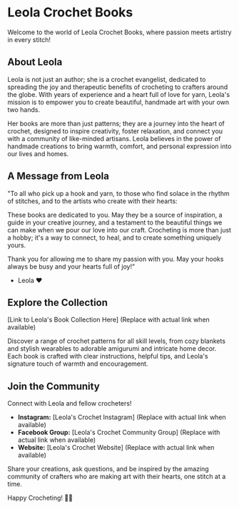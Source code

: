 # Leola Crochet Books

Welcome to the world of Leola Crochet Books, where passion meets artistry in every stitch!

## About Leola

Leola is not just an author; she is a crochet evangelist, dedicated to spreading the joy and therapeutic benefits of crocheting to crafters around the globe. With years of experience and a heart full of love for yarn, Leola's mission is to empower you to create beautiful, handmade art with your own two hands.

Her books are more than just patterns; they are a journey into the heart of crochet, designed to inspire creativity, foster relaxation, and connect you with a community of like-minded artisans. Leola believes in the power of handmade creations to bring warmth, comfort, and personal expression into our lives and homes.

## A Message from Leola

"To all who pick up a hook and yarn, to those who find solace in the rhythm of stitches, and to the artists who create with their hearts:

These books are dedicated to you. May they be a source of inspiration, a guide in your creative journey, and a testament to the beautiful things we can make when we pour our love into our craft. Crocheting is more than just a hobby; it's a way to connect, to heal, and to create something uniquely yours.

Thank you for allowing me to share my passion with you. May your hooks always be busy and your hearts full of joy!"

- Leola ❤️

## Explore the Collection

[Link to Leola's Book Collection Here] (Replace with actual link when available)

Discover a range of crochet patterns for all skill levels, from cozy blankets and stylish wearables to adorable amigurumi and intricate home decor. Each book is crafted with clear instructions, helpful tips, and Leola's signature touch of warmth and encouragement.

## Join the Community

Connect with Leola and fellow crocheters!

- **Instagram:** [Leola's Crochet Instagram] (Replace with actual link when available)
- **Facebook Group:** [Leola's Crochet Community Group] (Replace with actual link when available)
- **Website:** [Leola's Crochet Website] (Replace with actual link when available)

Share your creations, ask questions, and be inspired by the amazing community of crafters who are making art with their hearts, one stitch at a time.

Happy Crocheting! 🧶✨
